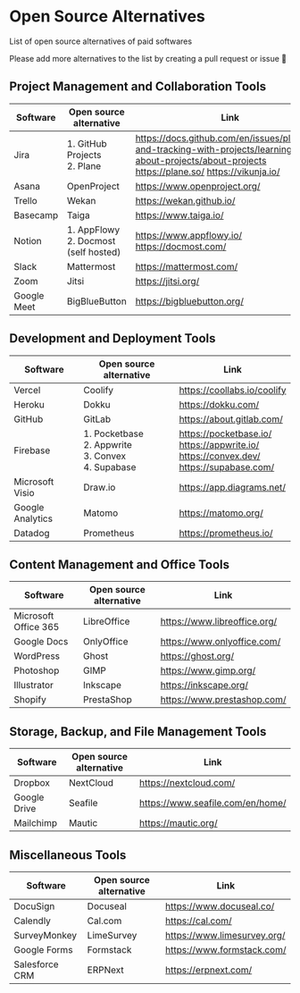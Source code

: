 # Open Source Alternatives

List of open source alternatives of paid softwares

Please add more alternatives to the list by creating a pull request or issue 🙏

## Project Management and Collaboration Tools

<table>
  <thead>
    <tr>
      <th>Software</th>
      <th>Open source alternative</th>
      <th>Link</th>
    </tr>
  </thead>
  <tbody>
    <tr>
      <td>Jira</td>
      <td>1. GitHub Projects <br /> 2. Plane</td>
      <td>
        <a href="https://docs.github.com/en/issues/planning-and-tracking-with-projects/learning-about-projects/about-projects" target="_blank">https://docs.github.com/en/issues/planning-and-tracking-with-projects/learning-about-projects/about-projects</a>
        <br />
        <a href="https://plane.so/" target="_blank">https://plane.so/</a>
        <a href="https://vikunja.io/" target="_blank">https://vikunja.io/</a>
      </td>
    </tr>
    <tr>
      <td>Asana</td>
      <td>OpenProject</td>
      <td><a href="https://www.openproject.org/" target="_blank">https://www.openproject.org/</a></td>
    </tr>
    <tr>
      <td>Trello</td>
      <td>Wekan</td>
      <td><a href="https://wekan.github.io/" target="_blank">https://wekan.github.io/</a></td>
    </tr>
    <tr>
      <td>Basecamp</td>
      <td>Taiga</td>
      <td><a href="https://www.taiga.io/" target="_blank">https://www.taiga.io/</a></td>
    </tr>
    <tr>
      <td>Notion</td>
      <td>1. AppFlowy <br /> 2. Docmost (self hosted)</td>
      <td>
        <a href="https://www.appflowy.io/" target="_blank">https://www.appflowy.io/</a>
        <br />
        <a href="https://docmost.com/" target="_blank">https://docmost.com/</a>
      </td>
    </tr>
    <tr>
      <td>Slack</td>
      <td>Mattermost</td>
      <td><a href="https://mattermost.com/" target="_blank">https://mattermost.com/</a></td>
    </tr>
    <tr>
      <td>Zoom</td>
      <td>Jitsi</td>
      <td><a href="https://jitsi.org/" target="_blank">https://jitsi.org/</a></td>
    </tr>
    <tr>
      <td>Google Meet</td>
      <td>BigBlueButton</td>
      <td><a href="https://bigbluebutton.org/" target="_blank">https://bigbluebutton.org/</a></td>
    </tr>
  </tbody>
</table>

## Development and Deployment Tools

<table>
  <thead>
    <tr>
      <th>Software</th>
      <th>Open source alternative</th>
      <th>Link</th>
    </tr>
  </thead>
  <tbody>
    <tr>
      <td>Vercel</td>
      <td>Coolify</td>
      <td><a href="https://coollabs.io/coolify" target="_blank">https://coollabs.io/coolify</a></td>
    </tr>
    <tr>
      <td>Heroku</td>
      <td>Dokku</td>
      <td><a href="https://dokku.com/" target="_blank">https://dokku.com/</a></td>
    </tr>
    <tr>
      <td>GitHub</td>
      <td>GitLab</td>
      <td><a href="https://about.gitlab.com/" target="_blank">https://about.gitlab.com/</a></td>
    </tr>
    <tr>
      <td>Firebase</td>
      <td>1. Pocketbase <br /> 2. Appwrite <br /> 3. Convex <br /> 4. Supabase</td>
      <td>
        <a href="https://pocketbase.io/" target="_blank">https://pocketbase.io/</a>
        <br />
        <a href="https://appwrite.io/" target="_blank">https://appwrite.io/</a>
        <br />
        <a href="https://convex.dev/" target="_blank">https://convex.dev/</a>
        <br />
        <a href="https://supabase.com/" target="_blank">https://supabase.com/</a>
      </td>
    </tr>
    <tr>
      <td>Microsoft Visio</td>
      <td>Draw.io</td>
      <td><a href="https://app.diagrams.net/" target="_blank">https://app.diagrams.net/</a></td>
    </tr>
    <tr>
      <td>Google Analytics</td>
      <td>Matomo</td>
      <td><a href="https://matomo.org/" target="_blank">https://matomo.org/</a></td>
    </tr>
    <tr>
      <td>Datadog</td>
      <td>Prometheus</td>
      <td><a href="https://prometheus.io/" target="_blank">https://prometheus.io/</a></td>
    </tr>
  </tbody>
</table>

## Content Management and Office Tools

<table>
  <thead>
    <tr>
      <th>Software</th>
      <th>Open source alternative</th>
      <th>Link</th>
    </tr>
  </thead>
  <tbody>
    <tr>
      <td>Microsoft Office 365</td>
      <td>LibreOffice</td>
      <td><a href="https://www.libreoffice.org/" target="_blank">https://www.libreoffice.org/</a></td>
    </tr>
    <tr>
      <td>Google Docs</td>
      <td>OnlyOffice</td>
      <td><a href="https://www.onlyoffice.com/" target="_blank">https://www.onlyoffice.com/</a></td>
    </tr>
    <tr>
      <td>WordPress</td>
      <td>Ghost</td>
      <td><a href="https://ghost.org/" target="_blank">https://ghost.org/</a></td>
    </tr>
    <tr>
      <td>Photoshop</td>
      <td>GIMP</td>
      <td><a href="https://www.gimp.org/" target="_blank">https://www.gimp.org/</a></td>
    </tr>
    <tr>
      <td>Illustrator</td>
      <td>Inkscape</td>
      <td><a href="https://inkscape.org/" target="_blank">https://inkscape.org/</a></td>
    </tr>
    <tr>
      <td>Shopify</td>
      <td>PrestaShop</td>
      <td><a href="https://www.prestashop.com/" target="_blank">https://www.prestashop.com/</a></td>
    </tr>
  </tbody>
</table>

## Storage, Backup, and File Management Tools

<table>
  <thead>
    <tr>
      <th>Software</th>
      <th>Open source alternative</th>
      <th>Link</th>
    </tr>
  </thead>
  <tbody>
    <tr>
      <td>Dropbox</td>
      <td>NextCloud</td>
      <td><a href="https://nextcloud.com/" target="_blank">https://nextcloud.com/</a></td>
    </tr>
    <tr>
      <td>Google Drive</td>
      <td>Seafile</td>
      <td><a href="https://www.seafile.com/en/home/" target="_blank">https://www.seafile.com/en/home/</a></td>
    </tr>
    <tr>
      <td>Mailchimp</td>
      <td>Mautic</td>
      <td><a href="https://mautic.org/" target="_blank">https://mautic.org/</a></td>
    </tr>
  </tbody>
</table>

## Miscellaneous Tools

<table>
  <thead>
    <tr>
      <th>Software</th>
      <th>Open source alternative</th>
      <th>Link</th>
    </tr>
  </thead>
  <tbody>
    <tr>
      <td>DocuSign</td>
      <td>Docuseal</td>
      <td><a href="https://www.docuseal.co/" target="_blank">https://www.docuseal.co/</a></td>
    </tr>
    <tr>
      <td>Calendly</td>
      <td>Cal.com</td>
      <td><a href="https://cal.com/" target="_blank">https://cal.com/</a></td>
    </tr>
    <tr>
      <td>SurveyMonkey</td>
      <td>LimeSurvey</td>
      <td><a href="https://www.limesurvey.org/" target="_blank">https://www.limesurvey.org/</a></td>
    </tr>
    <tr>
      <td>Google Forms</td>
      <td>Formstack</td>
      <td><a href="https://www.formstack.com/" target="_blank">https://www.formstack.com/</a></td>
    </tr>
    <tr>
      <td>Salesforce CRM</td>
      <td>ERPNext</td>
      <td><a href="https://erpnext.com/" target="_blank">https://erpnext.com/</a></td>
    </tr>
  </tbody>
</table>
